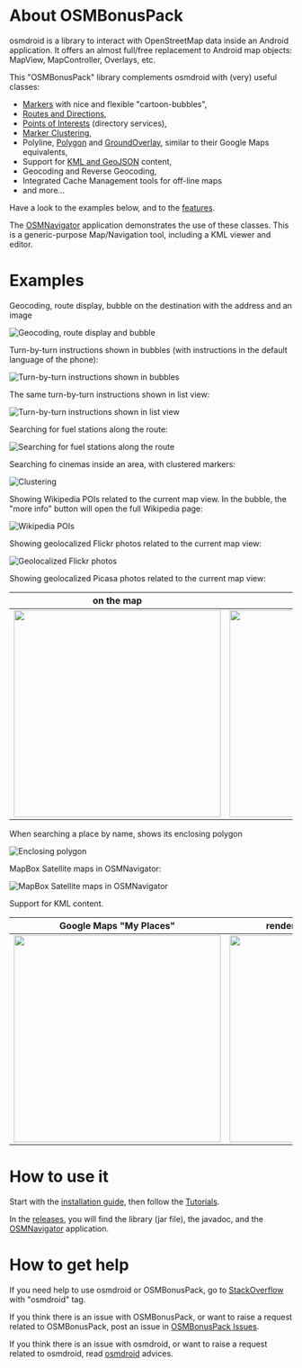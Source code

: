 # About OSMBonusPack
osmdroid is a library to interact with OpenStreetMap data inside an Android application. It offers an almost full/free replacement to Android map objects: MapView, MapController, Overlays, etc.

This "OSMBonusPack" library complements osmdroid with (very) useful classes:

*  [Markers](https://github.com/MKergall/osmbonuspack/wiki/Tutorial_0) with nice and flexible "cartoon-bubbles",
*  [Routes and Directions](https://github.com/MKergall/osmbonuspack/wiki/Tutorial_1),
*  [Points of Interests](https://github.com/MKergall/osmbonuspack/wiki/Tutorial_2) (directory services),
*  [Marker Clustering](https://github.com/MKergall/osmbonuspack/wiki/Tutorial_3),
*  Polyline, [Polygon](https://github.com/MKergall/osmbonuspack/wiki/Tutorial_5) and [GroundOverlay](https://github.com/MKergall/osmbonuspack/wiki/Tutorial_5), similar to their Google Maps equivalents,
*  Support for [KML and GeoJSON](https://github.com/MKergall/osmbonuspack/wiki/Tutorial_4) content,
*  Geocoding and Reverse Geocoding,
*  Integrated Cache Management tools for off-line maps
*  and more...

Have a look to the examples below, and to the [features](https://github.com/MKergall/osmbonuspack/wiki/features). 

The [OSMNavigator](https://github.com/MKergall/osmbonuspack/wiki/OSMNavigator) application demonstrates the use of these classes. This is a generic-purpose Map/Navigation tool, including a KML viewer and editor.

# Examples
Geocoding, route display, bubble on the destination with the address and an image

![Geocoding, route display and bubble](https://github.com/MKergall/osmbonuspack/wiki/images/osmnavigator_1_1.png)

Turn-by-turn instructions shown in bubbles (with instructions in the default language of the phone):

![Turn-by-turn instructions shown in bubbles](https://github.com/MKergall/osmbonuspack/wiki/images/osmbonuspackdemo_2_1.png)

The same turn-by-turn instructions shown in list view:

![Turn-by-turn instructions shown in list view](https://github.com/MKergall/osmbonuspack/wiki/images/osmbonuspackdemo_3_1.png)

Searching for fuel stations along the route:

![Searching for fuel stations along the route](https://github.com/MKergall/osmbonuspack/wiki/images/osmbonuspackdemo_4_1.png)

Searching fo cinemas inside an area, with clustered markers:

![Clustering](https://github.com/MKergall/osmbonuspack/wiki/images/osmbonuspackdemo_4_2.png)

Showing Wikipedia POIs related to the current map view. In the bubble, the "more info" button will open the full Wikipedia page: 

![Wikipedia POIs](https://github.com/MKergall/osmbonuspack/wiki/images/osmbonuspackdemo_5_3.png)

Showing geolocalized Flickr photos related to the current map view:

![Geolocalized Flickr photos](https://github.com/MKergall/osmbonuspack/wiki/images/osmbonuspackdemo_6_1.png)

Showing geolocalized Picasa photos related to the current map view: 

on the map | as a list view
------------- | -------------
<img src="https://github.com/MKergall/osmbonuspack/wiki/images/osmnavigator_7_1.png" width="368" /> | <img src="https://github.com/MKergall/osmbonuspack/wiki/images/osmnavigator_8_1.png" width="368" />

When searching a place by name, shows its enclosing polygon

![Enclosing polygon](https://github.com/MKergall/osmbonuspack/wiki/images/osmbonuspackdemo_9_2.png)

MapBox Satellite maps in OSMNavigator:

![MapBox Satellite maps in OSMNavigator](https://github.com/MKergall/osmbonuspack/wiki/images/osmbonuspackdemo_10_1.png)

Support for KML content.

Google Maps "My Places"  | rendered with OSMBonusPack
------------- | -------------
<img src="https://github.com/MKergall/osmbonuspack/wiki/images/osmbonuspackdemo_12.png" width="368" /> | <img src="https://github.com/MKergall/osmbonuspack/wiki/images/osmbonuspackdemo_11.png" width="368" />

# How to use it
Start with the [installation guide](https://github.com/MKergall/osmbonuspack/wiki/HowToInclude), then follow the [Tutorials](https://github.com/MKergall/osmbonuspack/wiki/Tutorial_0).

In the [releases](https://github.com/MKergall/osmbonuspack/releases), you will find the library (jar file), the javadoc, and the [OSMNavigator](https://github.com/MKergall/osmbonuspack/wiki/OSMNavigator) application.

# How to get help
If you need help to use osmdroid or OSMBonusPack, go to [StackOverflow](http://stackoverflow.com/questions/tagged/osmdroid) with "osmdroid" tag. 

If you think there is an issue with OSMBonusPack, or want to raise a request related to OSMBonusPack, post an issue in [OSMBonusPack Issues](https://github.com/MKergall/osmbonuspack/issues). 

If you think there is an issue with osmdroid, or want to raise a request related to osmdroid, read [osmdroid](https://github.com/osmdroid/osmdroid) advices. 
